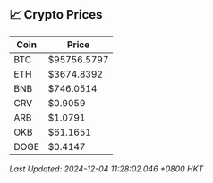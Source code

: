## 📈 Crypto Prices

| Coin | Price |
| ---- | ----- |
| BTC | $95756.5797 |
| ETH | $3674.8392 |
| BNB | $746.0514 |
| CRV | $0.9059 |
| ARB | $1.0791 |
| OKB | $61.1651 |
| DOGE | $0.4147 |

_Last Updated: 2024-12-04 11:28:02.046 +0800 HKT_